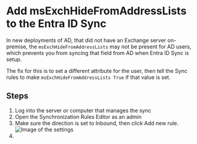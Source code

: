 # Add msExchHideFromAddressLists to the Entra ID Sync

In new deployments of AD, that did not have an Exchange server on-premise, the `msExchHideFromAddressLists` may not be present for AD users, which prevents you from syncing that field from AD when Entra ID Sync is setup.

The fix for this is to set a different attribute for the user, then tell the Sync rules to make `msExchHideFromAddressLists True` if that value is set.

## Steps

1. Log into the server or computer that manages the sync
2. Open the Synchronization Rules Editor as an admin
3. Make sure the direction is set to Inbound, then click Add new rule.  
    ![Image of the settings](..\..\Resources\HideFromGAL1.png)
4. 

